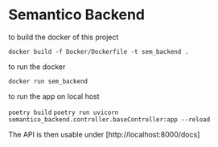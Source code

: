 # Semantico Backend

to build the docker of this project

```docker build -f Docker/Dockerfile -t sem_backend .```

to run the docker

```docker run sem_backend```

to run the app on local host

```poetry build```
```poetry run uvicorn semantico_backend.controller.baseController:app --reload```

The API is then usable under [http://localhost:8000/docs]
